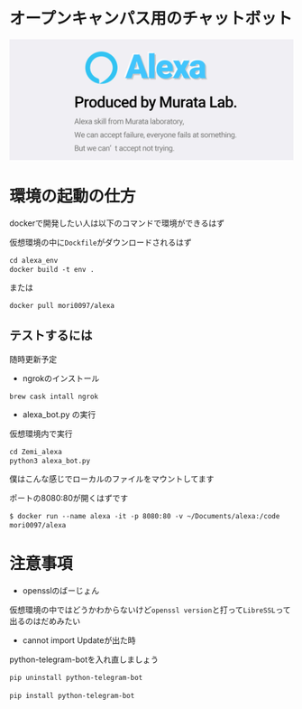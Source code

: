# オープンキャンパス用のチャットボット

![test](./img/Github_card.jpg)

# 環境の起動の仕方

dockerで開発したい人は以下のコマンドで環境ができるはず

仮想環境の中に`Dockfile`がダウンロードされるはず

```
cd alexa_env
docker build -t env .
```

または

```
docker pull mori0097/alexa
```
## テストするには

随時更新予定


- ngrokのインストール

```
brew cask intall ngrok
```

- alexa_bot.py の実行

仮想環境内で実行

```
cd Zemi_alexa
python3 alexa_bot.py
```

僕はこんな感じでローカルのファイルをマウントしてます

ポートの8080:80が開くはずです

```
$ docker run --name alexa -it -p 8080:80 -v ~/Documents/alexa:/code mori0097/alexa
```

# 注意事項

- opensslのばーじょん

仮想環境の中ではどうかわからないけど`openssl version`と打って`LibreSSL`って出るのはだめみたい

- cannot import Updateが出た時

python-telegram-botを入れ直しましょう

```
pip uninstall python-telegram-bot

pip install python-telegram-bot
```
